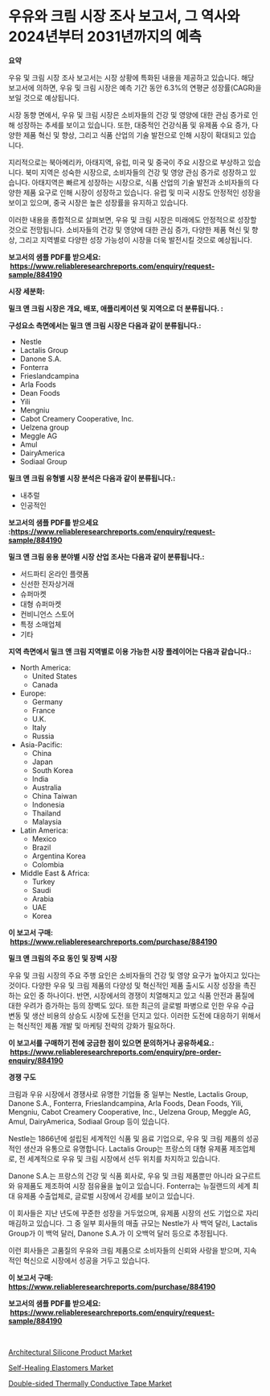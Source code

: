 <p><h1>우유와 크림 시장 조사 보고서, 그 역사와 2024년부터 2031년까지의 예측</h1></p><p><strong>요약</strong></p>
<p><p>우유 및 크림 시장 조사 보고서는 시장 상황에 특화된 내용을 제공하고 있습니다. 해당 보고서에 의하면, 우유 및 크림 시장은 예측 기간 동안 6.3%의 연평균 성장률(CAGR)을 보일 것으로 예상됩니다. </p><p>시장 동향 면에서, 우유 및 크림 시장은 소비자들의 건강 및 영양에 대한 관심 증가로 인해 성장하는 추세를 보이고 있습니다. 또한, 대중적인 건강식품 및 유제품 수요 증가, 다양한 제품 혁신 및 향상, 그리고 식품 산업의 기술 발전으로 인해 시장이 확대되고 있습니다. </p><p>지리적으로는 북아메리카, 아태지역, 유럽, 미국 및 중국이 주요 시장으로 부상하고 있습니다. 북미 지역은 성숙한 시장으로, 소비자들의 건강 및 영양 관심 증가로 성장하고 있습니다. 아태지역은 빠르게 성장하는 시장으로, 식품 산업의 기술 발전과 소비자들의 다양한 제품 요구로 인해 시장이 성장하고 있습니다. 유럽 및 미국 시장도 안정적인 성장을 보이고 있으며, 중국 시장은 높은 성장률을 유지하고 있습니다.</p><p>이러한 내용을 종합적으로 살펴보면, 우유 및 크림 시장은 미래에도 안정적으로 성장할 것으로 전망됩니다. 소비자들의 건강 및 영양에 대한 관심 증가, 다양한 제품 혁신 및 향상, 그리고 지역별로 다양한 성장 가능성이 시장을 더욱 발전시킬 것으로 예상됩니다.</p></p>
<p><strong>보고서의 샘플 PDF를 받으세요: &nbsp;<a href="https://www.reliableresearchreports.com/enquiry/request-sample/884190">https://www.reliableresearchreports.com/enquiry/request-sample/884190</a></strong></p>
<p><strong>시장 세분화:</strong></p>
<p><strong> 밀크 앤 크림 시장은 개요, 배포, 애플리케이션 및 지역으로 더 분류됩니다. :</strong></p>
<p><strong>구성요소 측면에서는 밀크 앤 크림 시장은 다음과 같이 분류됩니다.:</strong></p>
<p><ul><li>Nestle</li><li>Lactalis Group</li><li>Danone S.A.</li><li>Fonterra</li><li>Frieslandcampina</li><li>Arla Foods</li><li>Dean Foods</li><li>Yili</li><li>Mengniu</li><li>Cabot Creamery Cooperative, Inc.</li><li>Uelzena group</li><li>Meggle AG</li><li>Amul</li><li>DairyAmerica</li><li>Sodiaal Group</li></ul></p>
<p><strong> 밀크 앤 크림 유형별 시장 분석은 다음과 같이 분류됩니다.:</strong></p>
<p><ul><li>내추럴</li><li>인공적인</li></ul></p>
<p><strong>보고서의 샘플 PDF를 받으세요 :<a href="https://www.reliableresearchreports.com/enquiry/request-sample/884190">https://www.reliableresearchreports.com/enquiry/request-sample/884190</a></strong></p>
<p><strong> 밀크 앤 크림 응용 분야별 시장 산업 조사는 다음과 같이 분류됩니다.:</strong></p>
<p><ul><li>서드파티 온라인 플랫폼</li><li>신선한 전자상거래</li><li>슈퍼마켓</li><li>대형 슈퍼마켓</li><li>컨비니언스 스토어</li><li>특정 소매업체</li><li>기타</li></ul></p>
<p><strong>지역 측면에서 밀크 앤 크림 지역별로 이용 가능한 시장 플레이어는 다음과 같습니다.:</strong></p>
<p><ul>
    <li>
        North America:
        <ul>
            <li>United States</li>
            <li>Canada</li>
        </ul>
    </li>
    <li>
        Europe:
        <ul>
            <li>Germany</li>
            <li>France</li>
            <li>U.K.</li>
            <li>Italy</li>
            <li>Russia</li>
        </ul>
    </li>
    <li>
        Asia-Pacific:
        <ul>
            <li>China</li>
            <li>Japan</li>
            <li>South Korea</li>
            <li>India</li>
            <li>Australia</li>
            <li>China Taiwan</li>
            <li>Indonesia</li>
            <li>Thailand</li>
            <li>Malaysia</li>
        </ul>
    </li>
    <li>
        Latin America:
        <ul>
            <li>Mexico</li>
            <li>Brazil</li>
            <li>Argentina Korea</li>
            <li>Colombia</li>
        </ul>
    </li>
    <li>
        Middle East & Africa:
        <ul>
            <li>Turkey</li>
            <li>Saudi</li>
            <li>Arabia</li>
            <li>UAE</li>
            <li>Korea</li>
        </ul>
    </li>
    </ul></p>
<p><strong>이 보고서 구매: &nbsp;<a href="https://www.reliableresearchreports.com/purchase/884190">https://www.reliableresearchreports.com/purchase/884190</a></strong></p>
<p><strong>밀크 앤 크림의 주요 동인 및 장벽 시장</strong></p>
<p><p>우유 및 크림 시장의 주요 주행 요인은 소비자들의 건강 및 영양 요구가 높아지고 있다는 것이다. 다양한 우유 및 크림 제품의 다양성 및 혁신적인 제품 출시도 시장 성장을 촉진하는 요인 중 하나이다. 반면, 시장에서의 경쟁이 치열해지고 있고 식품 안전과 품질에 대한 우려가 증가하는 등의 장벽도 있다. 또한 최근의 글로벌 파병으로 인한 우유 수급 변동 및 생산 비용의 상승도 시장에 도전을 던지고 있다. 이러한 도전에 대응하기 위해서는 혁신적인 제품 개발 및 마케팅 전략의 강화가 필요하다.</p></p>
<p><strong>이 보고서를 구매하기 전에 궁금한 점이 있으면 문의하거나 공유하세요.: &nbsp;<a href="https://www.reliableresearchreports.com/enquiry/pre-order-enquiry/884190">https://www.reliableresearchreports.com/enquiry/pre-order-enquiry/884190</a></strong></p>
<p><strong>경쟁 구도</strong></p>
<p><p>크림과 우유 시장에서 경쟁사로 유명한 기업들 중 일부는 Nestle, Lactalis Group, Danone S.A., Fonterra, Frieslandcampina, Arla Foods, Dean Foods, Yili, Mengniu, Cabot Creamery Cooperative, Inc., Uelzena Group, Meggle AG, Amul, DairyAmerica, Sodiaal Group 등이 있습니다.</p><p>Nestle는 1866년에 설립된 세계적인 식품 및 음료 기업으로, 우유 및 크림 제품의 성공적인 생산과 유통으로 유명합니다. Lactalis Group는 프랑스의 대형 유제품 제조업체로, 전 세계적으로 우유 및 크림 시장에서 선두 위치를 차지하고 있습니다.</p><p>Danone S.A.는 프랑스의 건강 및 식품 회사로, 우유 및 크림 제품뿐만 아니라 요구르트와 유제품도 제조하여 시장 점유율을 높이고 있습니다. Fonterra는 뉴질랜드의 세계 최대 유제품 수출업체로, 글로벌 시장에서 강세를 보이고 있습니다.</p><p>이 회사들은 지난 년도에 꾸준한 성장을 거두었으며, 유제품 시장의 선도 기업으로 자리매김하고 있습니다. 그 중 일부 회사들의 매출 규모는 Nestle가  사 백억 달러, Lactalis Group가  이 백억 달러, Danone S.A.가  이 오백억 달러 등으로 추정됩니다.</p><p>이런 회사들은 고품질의 우유와 크림 제품으로 소비자들의 신뢰와 사랑을 받으며, 지속적인 혁신으로 시장에서 성공을 거두고 있습니다.</p></p>
<p><strong>이 보고서 구매: &nbsp; <a href="https://www.reliableresearchreports.com/purchase/884190">https://www.reliableresearchreports.com/purchase/884190</a></strong></p>
<p><strong>보고서의 샘플 PDF를 받으세요: &nbsp;<a href="https://www.reliableresearchreports.com/enquiry/request-sample/884190">https://www.reliableresearchreports.com/enquiry/request-sample/884190</a></strong><strong></strong></p>
<p>&nbsp;</p>
<p><p><a href="https://github.com/nicoletavirag/Market-Research-Report-List-2/blob/main/architectural-silicone-product-market.md">Architectural Silicone Product Market</a></p><p><a href="https://github.com/redneck06/Market-Research-Report-List-2/blob/main/self-healing-elastomers-market.md">Self-Healing Elastomers Market</a></p><p><a href="https://github.com/mauripalmi/Market-Research-Report-List-2/blob/main/double-sided-thermally-conductive-tape-market.md">Double-sided Thermally Conductive Tape Market</a></p></p>